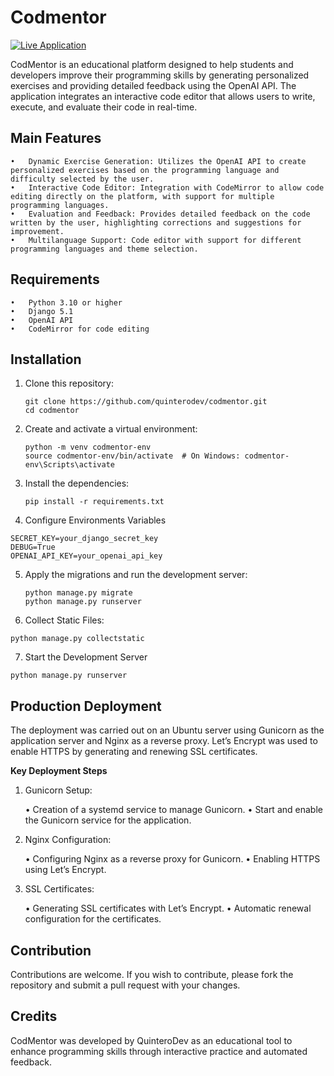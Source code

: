 # Codmentor

[![Live Application](https://img.shields.io/badge/Live-Application-brightgreen)](http://codmentor.quinterodev.com/codmentor)

CodMentor is an educational platform designed to help students and developers improve their programming skills by generating personalized exercises and providing detailed feedback using the OpenAI API. The application integrates an interactive code editor that allows users to write, execute, and evaluate their code in real-time.

## Main Features

	•	Dynamic Exercise Generation: Utilizes the OpenAI API to create personalized exercises based on the programming language and difficulty selected by the user.
	•	Interactive Code Editor: Integration with CodeMirror to allow code editing directly on the platform, with support for multiple programming languages.
	•	Evaluation and Feedback: Provides detailed feedback on the code written by the user, highlighting corrections and suggestions for improvement.
	•	Multilanguage Support: Code editor with support for different programming languages and theme selection.

## Requirements

	•	Python 3.10 or higher
	•	Django 5.1
	•	OpenAI API
	•	CodeMirror for code editing

## Installation

1. Clone this repository:
   ```
   git clone https://github.com/quinterodev/codmentor.git
   cd codmentor
   ```

2. Create and activate a virtual environment:
   
   ```
   python -m venv codmentor-env
   source codmentor-env/bin/activate  # On Windows: codmentor-env\Scripts\activate
   ```

3.	Install the dependencies:

     ```
     pip install -r requirements.txt
     ```

4. Configure Environments Variables

```
SECRET_KEY=your_django_secret_key
DEBUG=True
OPENAI_API_KEY=your_openai_api_key
```

5.	Apply the migrations and run the development server:
    
    ```
    python manage.py migrate
    python manage.py runserver
    ````

6.	Collect Static Files:

```
python manage.py collectstatic
```

7. Start the Development Server

```
python manage.py runserver
```

## Production Deployment

The deployment was carried out on an Ubuntu server using Gunicorn as the application server and Nginx as a reverse proxy. Let’s Encrypt was used to enable HTTPS by generating and renewing SSL certificates.

**Key Deployment Steps**

1.	Gunicorn Setup:

	•	Creation of a systemd service to manage Gunicorn.
	•	Start and enable the Gunicorn service for the application.

2.	Nginx Configuration:

	•	Configuring Nginx as a reverse proxy for Gunicorn.
	•	Enabling HTTPS using Let’s Encrypt.

3.	SSL Certificates:

	•	Generating SSL certificates with Let’s Encrypt.
	•	Automatic renewal configuration for the certificates.

## Contribution

Contributions are welcome. If you wish to contribute, please fork the repository and submit a pull request with your changes.

## Credits

CodMentor was developed by QuinteroDev as an educational tool to enhance programming skills through interactive practice and automated feedback.